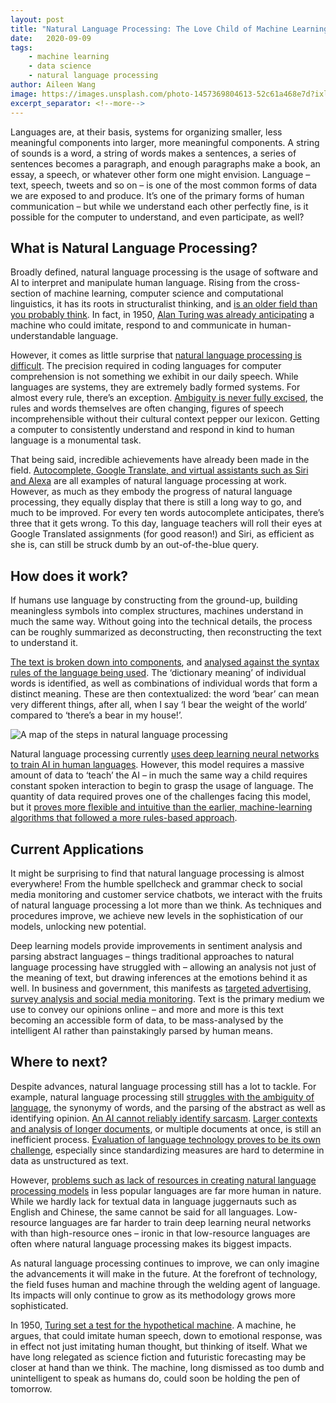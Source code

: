 ```yaml
---
layout: post
title: "Natural Language Processing: The Love Child of Machine Learning and Linguistics"
date:   2020-09-09
tags:
    - machine learning
    - data science
    - natural language processing
author: Aileen Wang
image: https://images.unsplash.com/photo-1457369804613-52c61a468e7d?ixlib=rb-1.2.1&auto=format&fit=crop&w=1950&q=80
excerpt_separator: <!--more-->
---
```

Languages are, at their basis, systems for organizing smaller, less meaningful components into larger, more meaningful components. A string of sounds is a word, a string of words makes a sentences, a series of sentences becomes a paragraph, and enough paragraphs make a book, an essay, a speech, or whatever other form one might envision. Language – text, speech, tweets and so on – is one of the most common forms of data we are exposed to and produce. It’s one of the primary forms of human communication – but while we understand each other perfectly fine, is it possible for the computer to understand, and even participate, as well?

<!--more-->

## What is Natural Language Processing?

Broadly defined, natural language processing is the usage of software and AI to interpret and manipulate human language. Rising from the cross-section of machine learning, computer science and computational linguistics, it has its roots in structuralist thinking, and [is an older field than you probably think](https://www.dataversity.net/a-brief-history-of-natural-language-processing-nlp/). In fact, in 1950, [Alan Turing was already anticipating](https://academic.oup.com/mind/article/LIX/236/433/986238#164226550) a machine who could imitate, respond to and communicate in human-understandable language. 

However, it comes as little surprise that [natural language processing is difficult](https://machinelearningmastery.com/natural-language-processing/). The precision required in coding languages for computer comprehension is not something we exhibit in our daily speech. While languages are systems, they are extremely badly formed systems. For almost every rule, there’s an exception. [Ambiguity is never fully excised](https://medium.com/@ageitgey/natural-language-processing-is-fun-9a0bff37854e), the rules and words themselves are often changing, figures of speech incomprehensible without their cultural context pepper our lexicon. Getting a computer to consistently understand and respond in kind to human language is a monumental task.

That being said, incredible achievements have already been made in the field. [Autocomplete, Google Translate, and virtual assistants such as Siri and Alexa](https://www.analyticsvidhya.com/blog/2020/07/top-10-applications-of-natural-language-processing-nlp/) are all examples of natural language processing at work. However, as much as they embody the progress of natural language processing, they equally display that there is still a long way to go, and much to be improved. For every ten words autocomplete anticipates, there’s three that it gets wrong. To this day, language teachers will roll their eyes at Google Translated assignments (for good reason!) and Siri, as efficient as she is, can still be struck dumb by an out-of-the-blue query. 

## How does it work?

If humans use language by constructing from the ground-up, building meaningless symbols into complex structures, machines understand in much the same way. Without going into the technical details, the process can be roughly summarized as deconstructing, then reconstructing the text to understand it. 

[The text is broken down into components](https://www.tutorialspoint.com/natural_language_processing/natural_language_discourse_processing.htm), and [analysed against the syntax rules of the language being used](https://www.tutorialspoint.com/artificial_intelligence/artificial_intelligence_natural_language_processing.htm). The ‘dictionary meaning’ of individual words is identified, as well as combinations of individual words that form a distinct meaning. These are then contextualized: the word ‘bear’ can mean very different things, after all, when I say ‘I bear the weight of the world’ compared to ‘there’s a bear in my house!’.

![A map of the steps in natural language processing](https://www.tutorialspoint.com/artificial_intelligence/images/steps_in_nlp.jpg)

Natural language processing currently [uses deep learning neural networks to train AI in human languages](https://searchbusinessanalytics.techtarget.com/definition/natural-language-processing-NLP). However, this model requires a massive amount of data to ‘teach’ the AI – in much the same way a child requires constant spoken interaction to begin to grasp the usage of language. The quantity of data required proves one of the challenges facing this model, but it [proves more flexible and intuitive than the earlier, machine-learning algorithms that followed a more rules-based approach](https://searchbusinessanalytics.techtarget.com/definition/natural-language-processing-NLP). 

## Current Applications

It might be surprising to find that natural language processing is almost everywhere! From the humble spellcheck and grammar check to social media monitoring and customer service chatbots, we interact with the fruits of natural language processing a lot more than we think. As techniques and procedures improve, we achieve new levels in the sophistication of our models, unlocking new potential. 

Deep learning models provide improvements in sentiment analysis and parsing abstract languages – things traditional approaches to natural language processing have struggled with – allowing an analysis not just of the meaning of text, but drawing inferences at the emotions behind it as well. In business and government, this manifests as [targeted advertising, survey analysis and social media monitoring](https://www.analyticsvidhya.com/blog/2020/07/top-10-applications-of-natural-language-processing-nlp/). Text is the primary medium we use to convey our opinions online – and more and more is this text becoming an accessible form of data, to be mass-analysed by the intelligent AI rather than painstakingly parsed by human means. 

## Where to next?

Despite advances, natural language processing still has a lot to tackle. For example, natural language processing still [struggles with the ambiguity of language](https://www.cambridge.org/core/books/challenges-in-natural-language-processing/26F55835969C3F2BD637EB718DC9BF4D), the synonymy of words, and the parsing of the abstract as well as identifying opinion. [An AI cannot reliably identify sarcasm](https://searchbusinessanalytics.techtarget.com/definition/natural-language-processing-NLP). [Larger contexts and analysis of longer documents](https://medium.com/sciforce/biggest-open-problems-in-natural-language-processing-7eb101ccfc9), or multiple documents at once, is still an inefficient process. [Evaluation of language technology proves to be its own challenge](https://ruder.io/4-biggest-open-problems-in-nlp/), especially since standardizing measures are hard to determine in data as unstructured as text.

However, [problems such as lack of resources in creating natural language processing models](https://ruder.io/4-biggest-open-problems-in-nlp/) in less popular languages are far more human in nature. While we hardly lack for textual data in language juggernauts such as English and Chinese, the same cannot be said for all languages. Low-resource languages are far harder to train deep learning neural networks with than high-resource ones – ironic in that low-resource languages are often where natural language processing makes its biggest impacts.

As natural language processing continues to improve, we can only imagine the advancements it will make in the future. At the forefront of technology, the field fuses human and machine through the welding agent of language. Its impacts will only continue to grow as its methodology grows more sophisticated.

In 1950, [Turing set a test for the hypothetical machine](https://academic.oup.com/mind/article/LIX/236/433/986238#164226550). A machine, he argues, that could imitate human speech, down to emotional response, was in effect not just imitating human thought, but thinking of itself. What we have long relegated as science fiction and futuristic forecasting may be closer at hand than we think. The machine, long dismissed as too dumb and unintelligent to speak as humans do, could soon be holding the pen of tomorrow. 
